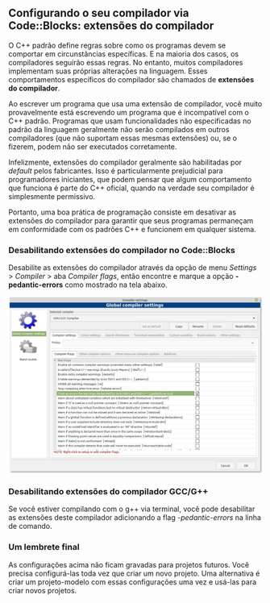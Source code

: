## Configurando o seu compilador via Code::Blocks: extensões do compilador

O C++ padrão define regras sobre como os programas devem se comportar em circunstâncias específicas. E na maioria dos casos, os compiladores seguirão essas regras. No entanto, muitos compiladores implementam suas próprias alterações na linguagem. Esses comportamentos específicos do compilador são chamados de **extensões do compilador**.

Ao escrever um programa que usa uma extensão de compilador, você muito provavelmente está escrevendo um programa que é incompatível com o C++ padrão. Programas que usam funcionalidades não especificadas no padrão da linguagem geralmente não serão compilados em outros compiladores (que não suportam essas mesmas extensões) ou, se o fizerem, podem não ser executados corretamente.

Infelizmente, extensões do compilador geralmente são habilitadas por *default* pelos fabricantes. Isso é particularmente prejudicial para programadores iniciantes, que podem pensar que algum comportamento que funciona é parte do C++ oficial, quando na verdade seu compilador é simplesmente permissivo.

Portanto, uma boa prática de programação consiste em desativar as extensões do compilador para garantir que seus programas permaneçam em conformidade com os padrões C++ e funcionem em qualquer sistema.

### Desabilitando extensões do compilador no Code::Blocks

Desabilite as extensões do compilador através da opção de menu *Settings* > *Compiler* > aba *Compiler flags*, então encontre e marque a opção **-pedantic-errors** como mostrado na tela abaixo.

![](tela01.png)

### Desabilitando extensões do compilador GCC/G++

Se você estiver compilando com o g++ via terminal, você pode desabilitar as extensões deste compilador adicionando a flag *-pedantic-errors* na linha de comando.

### Um lembrete final

As configurações acima não ficam gravadas para projetos futuros. Você precisa configurá-las toda vez que criar um novo projeto. Uma alternativa é criar um projeto-modelo com essas configurações uma vez e usá-las para criar novos projetos.


